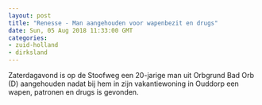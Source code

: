 ```yaml
---
layout: post
title: "Renesse - Man aangehouden voor wapenbezit en drugs"
date: Sun, 05 Aug 2018 11:33:00 GMT
categories: 
- zuid-holland 
- dirksland 
---
```


Zaterdagavond is op de Stoofweg een 20-jarige man uit Orbgrund Bad Orb (D) aangehouden nadat bij hem in zijn vakantiewoning in Ouddorp een wapen, patronen en drugs is gevonden.

